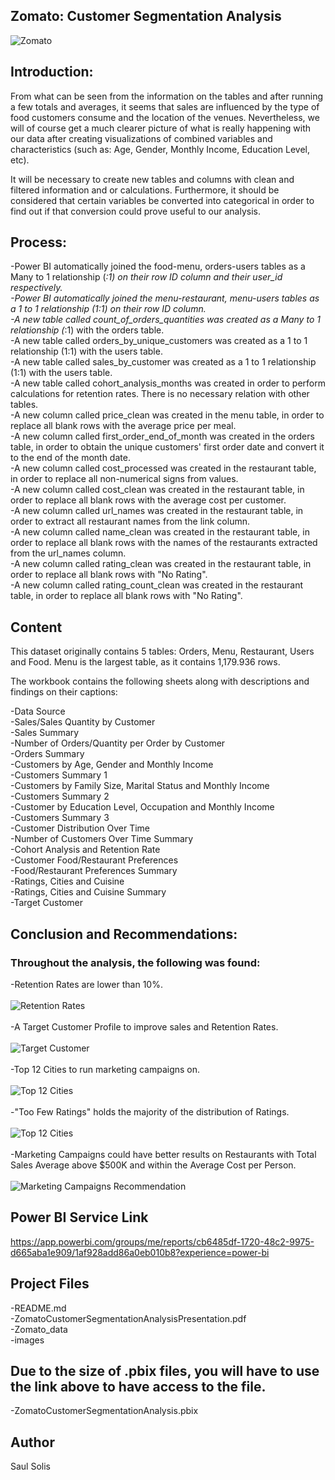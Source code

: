 
## Zomato: Customer Segmentation Analysis

![Zomato](images/zomato.png)

## Introduction: 

From what can be seen from the information on the tables and after running a few totals and averages, it seems that sales are influenced by the type of food customers consume and the location of the venues. Nevertheless, we will of course get a much clearer picture of what is really happening with our data after creating visualizations of combined variables and characteristics (such as: Age, Gender, Monthly Income, Education Level, etc). <br>

It will be necessary to create new tables and columns with clean and filtered information and or calculations. Furthermore, it should be considered that certain variables be converted into categorical in order to find out if that conversion could prove useful to our analysis. <br>

## Process: 

-Power BI automatically joined the food-menu, orders-users tables as a Many to 1 relationship (*:1) on their row ID column and their user_id respectively. <br>
-Power BI automatically joined the menu-restaurant, menu-users tables as a 1 to 1 relationship (1:1) on their row ID column. <br>
-A new table called count_of_orders_quantities was created as a Many to 1 relationship (*:1) with the orders table. <br>
-A new table called orders_by_unique_customers was created as a 1 to 1 relationship (1:1) with the users table. <br>
-A new table called sales_by_customer was created as a 1 to 1 relationship (1:1) with the users table. <br>
-A new table called cohort_analysis_months was created in order to perform calculations for retention rates. There is no necessary relation with other tables. <br>
-A new column called price_clean was created in the menu table, in order to replace all blank rows with the average price per meal. <br>
-A new column called first_order_end_of_month was created in the orders table, in order to obtain the unique customers' first order date and convert it to the end of the month date. <br>
-A new column called cost_processed was created in the restaurant table, in order to replace all non-numerical signs from values. <br>
-A new column called cost_clean was created in the restaurant table, in order to replace all blank rows with the average cost per customer. <br>
-A new column called url_names was created in the restaurant table, in order to extract all restaurant names from the link column. <br>
-A new column called name_clean was created in the restaurant table, in order to replace all blank rows with the names of the restaurants extracted from the url_names column. <br>
-A new column called rating_clean was created in the restaurant table, in order to replace all blank rows with "No Rating". <br>
-A new column called rating_count_clean was created in the restaurant table, in order to replace all blank rows with "No Rating". <br>


## Content

This dataset originally contains 5 tables: Orders, Menu, Restaurant, Users and Food. Menu is the largest table, as it contains 1,179.936 rows. <br>

The workbook contains the following sheets along with descriptions and findings on their captions:

-Data Source<br>
-Sales/Sales Quantity by Customer<br>
-Sales Summary<br>
-Number of Orders/Quantity per Order by Customer<br>
-Orders Summary<br>
-Customers by Age, Gender and Monthly Income<br>
-Customers Summary 1<br>
-Customers by Family Size, Marital Status and Monthly Income<br>
-Customers Summary 2<br>
-Customer by Education Level, Occupation and Monthly Income<br>
-Customers Summary 3<br>
-Customer Distribution Over Time<br>
-Number of Customers Over Time Summary<br>
-Cohort Analysis and Retention Rate<br>
-Customer Food/Restaurant Preferences<br>
-Food/Restaurant Preferences Summary<br>
-Ratings, Cities and Cuisine<br>
-Ratings, Cities and Cuisine Summary<br>
-Target Customer<br>

## Conclusion and Recommendations: 

### Throughout the analysis, the following was found:

-Retention Rates are lower than 10%.<br>
<br>
![Retention Rates](images/retentionRates.png) <br>
<br>
-A Target Customer Profile to improve sales and Retention Rates.<br>
<br>
![Target Customer](images/targetCustomer.png) <br>
<br>
-Top 12 Cities to run marketing campaigns on.<br>
<br>
![Top 12 Cities](images/top12Cities.png) <br>
<br>
-"Too Few Ratings" holds the majority of the distribution of Ratings.<br>
<br>
![Top 12 Cities](images/top12Cities.png) <br>
<br>
-Marketing Campaigns could have better results on Restaurants with Total Sales Average above $500K and within the Average Cost per Person.<br>
<br>
![Marketing Campaigns Recommendation](images/restaurantMarketing.png) 
<br>

## Power BI Service Link

https://app.powerbi.com/groups/me/reports/cb6485df-1720-48c2-9975-d665aba1e909/1af928add86a0eb010b8?experience=power-bi

## Project Files

-README.md<br>
-ZomatoCustomerSegmentationAnalysisPresentation.pdf<br>
-Zomato_data<br>
-images

## Due to the size of .pbix files, you will have to use the link above to have access to the file.
-ZomatoCustomerSegmentationAnalysis.pbix<br>

## Author

Saul Solis
